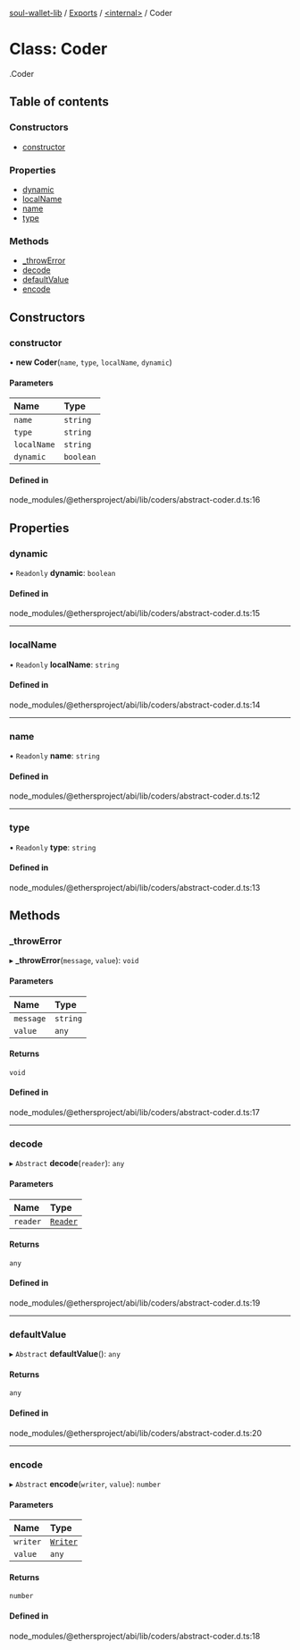 [soul-wallet-lib](../README.md) / [Exports](../modules.md) / [<internal\>](../modules/internal_.md) / Coder

# Class: Coder

[<internal>](../modules/internal_.md).Coder

## Table of contents

### Constructors

- [constructor](internal_.Coder.md#constructor)

### Properties

- [dynamic](internal_.Coder.md#dynamic)
- [localName](internal_.Coder.md#localname)
- [name](internal_.Coder.md#name)
- [type](internal_.Coder.md#type)

### Methods

- [\_throwError](internal_.Coder.md#_throwerror)
- [decode](internal_.Coder.md#decode)
- [defaultValue](internal_.Coder.md#defaultvalue)
- [encode](internal_.Coder.md#encode)

## Constructors

### constructor

• **new Coder**(`name`, `type`, `localName`, `dynamic`)

#### Parameters

| Name | Type |
| :------ | :------ |
| `name` | `string` |
| `type` | `string` |
| `localName` | `string` |
| `dynamic` | `boolean` |

#### Defined in

node_modules/@ethersproject/abi/lib/coders/abstract-coder.d.ts:16

## Properties

### dynamic

• `Readonly` **dynamic**: `boolean`

#### Defined in

node_modules/@ethersproject/abi/lib/coders/abstract-coder.d.ts:15

___

### localName

• `Readonly` **localName**: `string`

#### Defined in

node_modules/@ethersproject/abi/lib/coders/abstract-coder.d.ts:14

___

### name

• `Readonly` **name**: `string`

#### Defined in

node_modules/@ethersproject/abi/lib/coders/abstract-coder.d.ts:12

___

### type

• `Readonly` **type**: `string`

#### Defined in

node_modules/@ethersproject/abi/lib/coders/abstract-coder.d.ts:13

## Methods

### \_throwError

▸ **_throwError**(`message`, `value`): `void`

#### Parameters

| Name | Type |
| :------ | :------ |
| `message` | `string` |
| `value` | `any` |

#### Returns

`void`

#### Defined in

node_modules/@ethersproject/abi/lib/coders/abstract-coder.d.ts:17

___

### decode

▸ `Abstract` **decode**(`reader`): `any`

#### Parameters

| Name | Type |
| :------ | :------ |
| `reader` | [`Reader`](internal_.Reader.md) |

#### Returns

`any`

#### Defined in

node_modules/@ethersproject/abi/lib/coders/abstract-coder.d.ts:19

___

### defaultValue

▸ `Abstract` **defaultValue**(): `any`

#### Returns

`any`

#### Defined in

node_modules/@ethersproject/abi/lib/coders/abstract-coder.d.ts:20

___

### encode

▸ `Abstract` **encode**(`writer`, `value`): `number`

#### Parameters

| Name | Type |
| :------ | :------ |
| `writer` | [`Writer`](internal_.Writer.md) |
| `value` | `any` |

#### Returns

`number`

#### Defined in

node_modules/@ethersproject/abi/lib/coders/abstract-coder.d.ts:18
